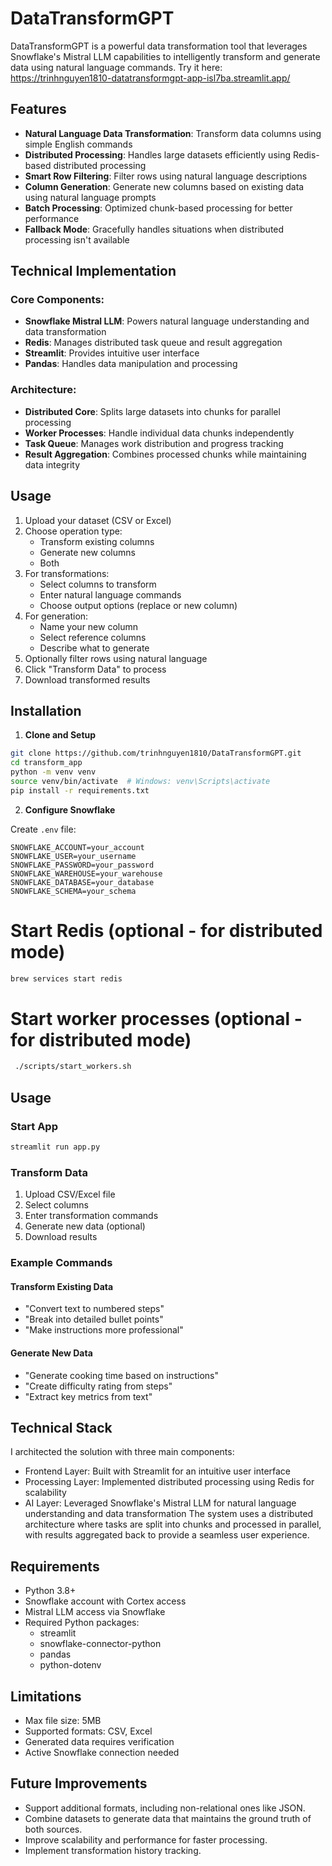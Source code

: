 # DataTransformGPT

DataTransformGPT is a powerful data transformation tool that leverages Snowflake's Mistral LLM capabilities to intelligently transform and generate data using natural language commands.
Try it here: https://trinhnguyen1810-datatransformgpt-app-isl7ba.streamlit.app/

## Features

- **Natural Language Data Transformation**: Transform data columns using simple English commands
- **Distributed Processing**: Handles large datasets efficiently using Redis-based distributed processing
- **Smart Row Filtering**: Filter rows using natural language descriptions
- **Column Generation**: Generate new columns based on existing data using natural language prompts
- **Batch Processing**: Optimized chunk-based processing for better performance
- **Fallback Mode**: Gracefully handles situations when distributed processing isn't available

## Technical Implementation

### Core Components:
- **Snowflake Mistral LLM**: Powers natural language understanding and data transformation
- **Redis**: Manages distributed task queue and result aggregation
- **Streamlit**: Provides intuitive user interface
- **Pandas**: Handles data manipulation and processing

### Architecture:
- **Distributed Core**: Splits large datasets into chunks for parallel processing
- **Worker Processes**: Handle individual data chunks independently
- **Task Queue**: Manages work distribution and progress tracking
- **Result Aggregation**: Combines processed chunks while maintaining data integrity

## Usage

1. Upload your dataset (CSV or Excel)
2. Choose operation type:
   - Transform existing columns
   - Generate new columns
   - Both
3. For transformations:
   - Select columns to transform
   - Enter natural language commands
   - Choose output options (replace or new column)
4. For generation:
   - Name your new column
   - Select reference columns
   - Describe what to generate
5. Optionally filter rows using natural language
6. Click "Transform Data" to process
7. Download transformed results

## Installation

1. **Clone and Setup**
```bash
git clone https://github.com/trinhnguyen1810/DataTransformGPT.git
cd transform_app
python -m venv venv
source venv/bin/activate  # Windows: venv\Scripts\activate
pip install -r requirements.txt
```

2. **Configure Snowflake**

Create `.env` file:
```plaintext
SNOWFLAKE_ACCOUNT=your_account
SNOWFLAKE_USER=your_username
SNOWFLAKE_PASSWORD=your_password
SNOWFLAKE_WAREHOUSE=your_warehouse
SNOWFLAKE_DATABASE=your_database
SNOWFLAKE_SCHEMA=your_schema
```

# Start Redis (optional - for distributed mode)
```bash
brew services start redis
```

# Start worker processes (optional - for distributed mode)
```bash
 ./scripts/start_workers.sh
```


## Usage

### Start App
```bash
streamlit run app.py
```

### Transform Data
1. Upload CSV/Excel file
2. Select columns
3. Enter transformation commands
4. Generate new data (optional)
5. Download results

### Example Commands

#### Transform Existing Data
- "Convert text to numbered steps"
- "Break into detailed bullet points"
- "Make instructions more professional"

#### Generate New Data
- "Generate cooking time based on instructions"
- "Create difficulty rating from steps"
- "Extract key metrics from text"

## Technical Stack

 I architected the solution with three main components:
- Frontend Layer: Built with Streamlit for an intuitive user interface
- Processing Layer: Implemented distributed processing using Redis for scalability
- AI Layer: Leveraged Snowflake's Mistral LLM for natural language understanding and data transformation
The system uses a distributed architecture where tasks are split into chunks and processed in parallel, with results aggregated back to provide a seamless user experience.

## Requirements

- Python 3.8+
- Snowflake account with Cortex access
- Mistral LLM access via Snowflake
- Required Python packages:
  - streamlit
  - snowflake-connector-python
  - pandas
  - python-dotenv

## Limitations

- Max file size: 5MB
- Supported formats: CSV, Excel
- Generated data requires verification
- Active Snowflake connection needed

## Future Improvements
- Support additional formats, including non-relational ones like JSON.
- Combine datasets to generate data that maintains the ground truth of both sources.
- Improve scalability and performance for faster processing.
- Implement transformation history tracking.
